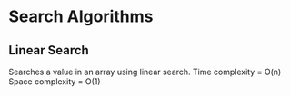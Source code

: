# Search Algorithms

## Linear Search
Searches a value in an array using linear search.
Time complexity = O(n)
Space complexity = O(1)
